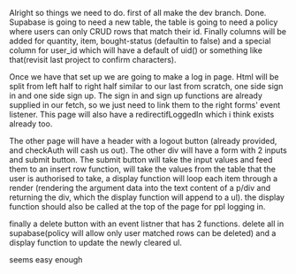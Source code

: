 Alright so things we need to do. first of all make the dev branch. Done.
Supabase is going to need a new table, the table is going to need a policy where users can only CRUD rows that match their id. Finally columns will be added for quantity, item, bought-status (defaultin to false) and a special column for user_id which will have a default of uid() or something like that(revisit last project to confirm characters).

Once we have that set up we are going to make a log in page. Html will be split from left half to right half similar to our last from scratch, one side sign in and one side sign up. The sign in and sign up functions are already supplied in our fetch, so we just need to link them to the right forms' event listener. This page will also have a redirectifLoggedIn which i think exists already too. 

The other page will have a header with a logout button (already provided, and checkAuth will cash us out). 
The other div will have a form with 2 inputs and submit button. The submit button will take the input values and feed them to an insert row function, will take the values from the table that the user is authorised to take, a display function will loop each item through a render (rendering the argument data into the text content of a p/div and returning the div, which the display function will append to a ul). the display function should also be called at the top of the page for ppl logging in.

finally a delete button with an event listner that has 2 functions. delete all in supabase(policy will allow only user matched rows can be deleted) and a display function to update the newly cleared ul. 

seems easy enough